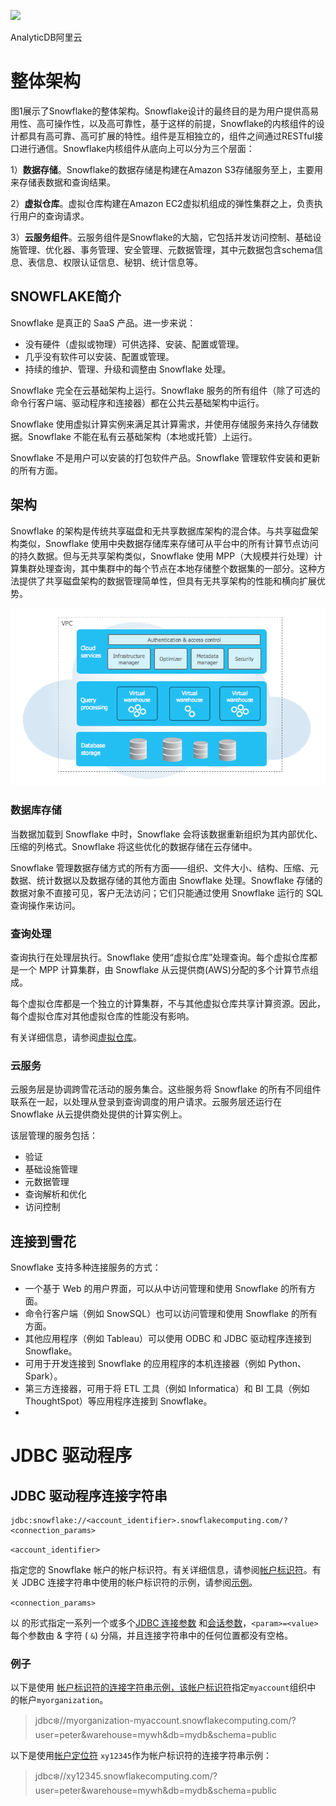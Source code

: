 ![](https://pics0.baidu.com/feed/4ec2d5628535e5ddc54a5d6fc80c7ce6cf1b6274.jpeg@f_auto?token=b1c1c5f00a40bdffd57e0dd3332184f8)

AnalyticDB阿里云
# 整体架构

图1展示了Snowflake的整体架构。Snowflake设计的最终目的是为用户提供高易用性、高可操作性，以及高可靠性，基于这样的前提，Snowflake的内核组件的设计都具有高可靠、高可扩展的特性。组件是互相独立的，组件之间通过RESTful接口进行通信。Snowflake内核组件从底向上可以分为三个层面：

1）**数据存储**。Snowflake的数据存储是构建在Amazon S3存储服务至上，主要用来存储表数据和查询结果。

2）**虚拟仓库**。虚拟仓库构建在Amazon EC2虚拟机组成的弹性集群之上，负责执行用户的查询请求。

3）**云服务组件**。云服务组件是Snowflake的大脑，它包括并发访问控制、基础设施管理、优化器、事务管理、安全管理、元数据管理，其中元数据包含schema信息、表信息、权限认证信息、秘钥、统计信息等。

## SNOWFLAKE简介
Snowflake 是真正的 SaaS 产品。进一步来说：

-   没有硬件（虚拟或物理）可供选择、安装、配置或管理。
-   几乎没有软件可以安装、配置或管理。
-   持续的维护、管理、升级和调整由 Snowflake 处理。

Snowflake 完全在云基础架构上运行。Snowflake 服务的所有组件（除了可选的命令行客户端、驱动程序和连接器）都在公共云基础架构中运行。

Snowflake 使用虚拟计算实例来满足其计算需求，并使用存储服务来持久存储数据。Snowflake 不能在私有云基础架构（本地或托管）上运行。

Snowflake 不是用户可以安装的打包软件产品。Snowflake 管理软件安装和更新的所有方面。

## 架构

Snowflake 的架构是传统共享磁盘和无共享数据库架构的混合体。与共享磁盘架构类似，Snowflake 使用中央数据存储库来存储可从平台中的所有计算节点访问的持久数据。但与无共享架构类似，Snowflake 使用 MPP（大规模并行处理）计算集群处理查询，其中集群中的每个节点在本地存储整个数据集的一部分。这种方法提供了共享磁盘架构的数据管理简单性，但具有无共享架构的性能和横向扩展优势。

![架构概述](architecture-overview.png)

### 数据库存储

当数据加载到 Snowflake 中时，Snowflake 会将该数据重新组织为其内部优化、压缩的列格式。Snowflake 将这些优化的数据存储在云存储中。

Snowflake 管理数据存储方式的所有方面——组织、文件大小、结构、压缩、元数据、统计数据以及数据存储的其他方面由 Snowflake 处理。Snowflake 存储的数据对象不直接可见，客户无法访问；它们只能通过使用 Snowflake 运行的 SQL 查询操作来访问。

### 查询处理

查询执行在处理层执行。Snowflake 使用“虚拟仓库”处理查询。每个虚拟仓库都是一个 MPP 计算集群，由 Snowflake 从云提供商(AWS)分配的多个计算节点组成。

每个虚拟仓库都是一个独立的计算集群，不与其他虚拟仓库共享计算资源。因此，每个虚拟仓库对其他虚拟仓库的性能没有影响。

有关详细信息，请参阅[虚拟仓库](https://docs.snowflake.com/en/user-guide/warehouses.html)。

### 云服务

云服务层是协调跨雪花活动的服务集合。这些服务将 Snowflake 的所有不同组件联系在一起，以处理从登录到查询调度的用户请求。云服务层还运行在 Snowflake 从云提供商处提供的计算实例上。

该层管理的服务包括：

-   验证
-   基础设施管理
-   元数据管理
-   查询解析和优化
-   访问控制


## 连接到雪花

Snowflake 支持多种连接服务的方式：

-   一个基于 Web 的用户界面，可以从中访问管理和使用 Snowflake 的所有方面。
-   命令行客户端（例如 SnowSQL）也可以访问管理和使用 Snowflake 的所有方面。
-   其他应用程序（例如 Tableau）可以使用 ODBC 和 JDBC 驱动程序连接到 Snowflake。
-   可用于开发连接到 Snowflake 的应用程序的本机连接器（例如 Python、Spark）。
-   第三方连接器，可用于将 ETL 工具（例如 Informatica）和 BI 工具（例如 ThoughtSpot）等应用程序连接到 Snowflake。
- 
# JDBC 驱动程序

## JDBC 驱动程序连接字符串

``` 
jdbc:snowflake://<account_identifier>.snowflakecomputing.com/?<connection_params>
```

`<account_identifier>`

指定您的 Snowflake 帐户的帐户标识符。有关详细信息，请参阅[帐户标识符](https://docs.snowflake.com/en/user-guide/admin-account-identifier.html)。有关 JDBC 连接字符串中使用的帐户标识符的示例，请参阅[示例](https://docs.snowflake.com/en/user-guide/jdbc-configure.html#label-other-jdbc-connection-string-examples)。

`<connection_params>`

以 的形式指定一系列一个或多个[JDBC 连接参数](https://docs.snowflake.com/en/user-guide/jdbc-parameters.html) 和[会话参数](https://docs.snowflake.com/en/sql-reference/parameters.html)，`<param>=<value>`每个参数由 & 字符 ( `&`) 分隔，并且连接字符串中的任何位置都没有空格。

### 例子[](https://docs.snowflake.com/en/user-guide/jdbc-configure.html#examples "固定链接到这个标题")

以下是使用 [帐户标识符的连接字符串示例，该帐户标识符](https://docs.snowflake.com/en/user-guide/admin-account-identifier.html)指定`myaccount`组织中 的帐户`myorganization`。

> jdbc:snowflake://myorganization-myaccount.snowflakecomputing.com/?user=peter&warehouse=mywh&db=mydb&schema=public

以下是使用[帐户定位符](https://docs.snowflake.com/en/user-guide/admin-account-identifier.html#label-account-locator) `xy12345`作为帐户标识符的连接字符串示例：

> jdbc:snowflake://xy12345.snowflakecomputing.com/?user=peter&warehouse=mywh&db=mydb&schema=public
